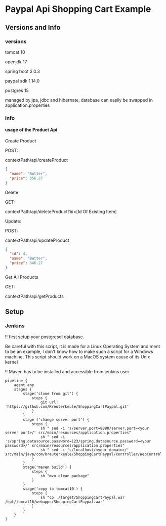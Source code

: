 # Paypal Api Shopping Cart Example

## Versions and Info

### versions

tomcat 10

openjdk 17

spring boot 3.0.3

paypal sdk 1.14.0

postgres 15

managed by jpa, jdbc and hibernate, database can easily be swapped in application.properties

### info

#### usage of the Product Api

Create Product

POST:

contextPath/api/createProduct
```json
{
  "name": "Butter",
  "price": 356.27
}
```

Delete

GET: 

contextPath/api/deleteProduct?id=[Id Of Existing Item]

Update:

POST: 

contextPath/api/updateProduct
```json
{
  "id": 4,
  "name": "Butter",
  "price": 346.27
}
```

Get All Products

GET:

contextPath/api/getProducts

## Setup

### Jenkins

!! first setup your postgresql database.

Be careful with this script, it is made for a Linux Operating System and ment to be an example,
I don't know how to make such a script for a Windows machine. This script should work on a MacOS system
cause of its Unix kernel

!! Maven has to be installed and accessible from jenkins user

```
pipeline {
    agent any
    stages {
        stage('clone from git') {
            steps {
                git url: 'https://github.com/Kreuterkeule/ShoppingCartPaypal.git'
            }
        }
        stage ('change server port') {
            steps {
                sh " sed -i 's/server.port=8080/server.port=<your server port>/' src/main/resources/application.properties"
                sh " sed -i 's/spring.datasource.password=123/spring.datasource.password=<your password>/' src/main/resources/application.properties"
                sh " sed -i 's/localhost/<your domain>/' src/main/java/com/kreuterkeule/ShoppingCartPaypal/controller/WebController.java"
            }
        }
        stage('maven build') {
            steps {
                sh "mvn clean package"
            }
        }
        stage('copy to tomcat10') {
            steps {
                sh "cp ./target/ShoppingCartPaypal.war /opt/tomcat10/webapps/ShoppingCartPaypal.war"
            }
        }
    }
}
```